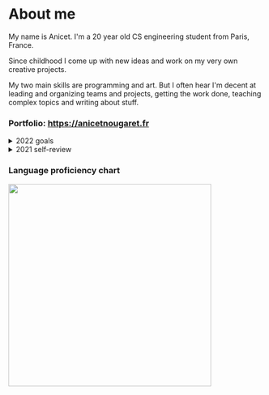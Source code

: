 # About me

My name is Anicet. I'm a 20 year old CS engineering student from Paris, France.

Since childhood I come up with new ideas and work on my very own creative projects.

My two main skills are programming and art. But I often hear I'm decent at leading and organizing teams and projects,
getting the work done, teaching complex topics and writing about stuff.

### Portfolio: https://anicetnougaret.fr

<details>
  <summary>2022 goals</summary>

- ![100%](https://progress-bar.dev/100) Making [a Svelte web app](http://farfaraway.surge.sh) for the NEAR x ENCODE hackathon. Ranking 7th out of 130+ submissions at the end!
- ![100%](https://progress-bar.dev/100) Making a small pong game written in **C++** using the **SFML** library.
- ![50%](https://progress-bar.dev/50) Improving at **Rust** and **systems programming** by working with the [Rust in Action](https://www.manning.com/books/rust-in-action) book.
- ![20%](https://progress-bar.dev/20) Finishing my online strategy board game project featuring a **Sveltekit**+**TS**+**TailwindCSS** frontend and TBD backend.
- ![20%](https://progress-bar.dev/20) Learning interpreters and getting better at making parsers by working with the [Crafting Interpreters](https://craftinginterpreters.com) book. See my [WIP Go implementation](https://github.com/AnicetNgrt/loxgo) of the Lox tree-walk interpreter.
- ![10%](https://progress-bar.dev/10) Learning **OpenGL** **Vulkan** and 3D rendering by working with the [3D Graphics Rendering Cookbook](https://www.packtpub.com/game-development/3d-graphics-rendering-cookbook?utm_source=github&utm_medium=repository&utm_campaign=9781786461629) book.
- ![2%](https://progress-bar.dev/2) Learning **C#** and **.NET**, maybe for backend work ?
- ![0%](https://progress-bar.dev/0) Making more cool **GLSL** shaders as I did in late 2021.
- ![0%](https://progress-bar.dev/0) Learning **Unreal Engine** by making a small game as I did back in 2015, but with C++ this time.
  
</details>

<details>
  <summary>2021 self-review</summary>
  
- Laid down foundations for my online strategy board game project featuring a **Sveltekit**+**TS**+**TailwindCSS** frontend and TBD backend.
- Gave more than 15 in-person basic **Computer Science**, **programming** and **Web development** paid **private lessons** from September to December to 3 students.
- Got better at **Graphics programming** and **GLSL Shaders** by [making ray marched mountains](https://www.shadertoy.com/view/stVGDK), [pretty 2D waves shaders](https://www.shadertoy.com/view/flKSzW) and also [trippy stuff](https://www.shadertoy.com/view/flKSzD).
- Started learning Russian at the university.
- Made a [strategy/management game](https://nimblebeastscollective.itch.io/inroads) with **Godot Engine** as part of the [Nimble Beasts collective](https://twitter.com/NimbleBeasts).
- Got better at **Rust** by [studying blockchain implementation](https://github.com/AnicetNgrt/postoi), [making APIs](https://github.com/AnicetNgrt/project_camion), working on a [board game implementation](https://github.com/AnicetNgrt/zugzwang_rust) and studying [parser combinators](https://github.com/AnicetNgrt/parser_combinators).
- Got better at **C** by studying the [Modern C](https://www.manning.com/books/modern-c) book and working on various university projects.
- Got better at **C++** by studying at INSA Lyon for my first year, with the goal of graduating as a CS engineer in 2024.
- Won the "Bourse Coddity" yearly hackathon with a 1000€ cashprize by making [3W Sherlocks](https://bourse2021-coddity.anicetnougaret.fr/) with **Elixir**, **Phoenix LiveViews** and **Tailwind CSS**.
- Learned the **Elixir** language and the **OTP** ecosystem by studying books such as [Elixir in action](https://www.manning.com/books/elixir-in-action-second-edition?query=elixir%20in%20action), [The Little Elixir & OTP Guidebook](https://www.manning.com/books/the-little-elixir-and-otp-guidebook?query=The%20Little%20Elixir%20&%20OTP%20Guidebook), and leading a team of 7 student on [a fullstack project featuring a **Phoenix** backend](https://github.com/Homesynck/homesynck-server).
- Experienced my first internship as a fullstack software engineering intern at **Coddity**.
- Tutored 10 Computer Science students from *Université de Paris* for three months.
- **Graduated from my 2 year Computer Science degree** at *Université de Paris*.
  
</details>
  
### Language proficiency chart

<img
  height="400"
  src="https://cr-skills-chart-widget.azurewebsites.net/api/api?username=anicetngrt&skills=JavaScript,TypeScript,Rust,Python,HTML,CSS,C%2B%2B,C,Java,Elixir,Svelte&width=640"
/>
